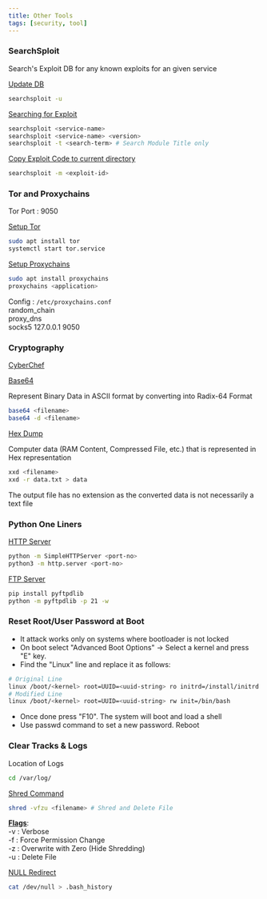```yaml
---
title: Other Tools
tags: [security, tool]
---
```


### SearchSploit

Search's Exploit DB for any known exploits for an given service

<u>Update DB</u>

````bash
searchsploit -u
````

<u>Searching for Exploit</u>

````bash
searchsploit <service-name>
searchsploit <service-name> <version>
searchsploit -t <search-term> # Search Module Title only
````

<u>Copy Exploit Code to current directory</u>

````bash
searchsploit -m <exploit-id>
````

### Tor and Proxychains

Tor Port : 9050

<u>Setup Tor</u>

````bash
sudo apt install tor
systemctl start tor.service
````

<u>Setup Proxychains</u>

````bash
sudo apt install proxychains
proxychains <application>
````

Config :  `/etc/proxychains.conf`  
random_chain  
proxy_dns  
socks5 127.0.0.1 9050

### Cryptography

[CyberChef](https://gchq.github.io/CyberChef/)

<u>Base64</u>

Represent Binary Data in ASCII format by converting into Radix-64 Format

````bash
base64 <filename>
base64 -d <filename>
````

<u>Hex Dump</u>

Computer data (RAM Content, Compressed File, etc.) that is represented in Hex representation

````bash
xxd <filename>
xxd -r data.txt > data
````

The output file has no extension as the converted data is not necessarily a text file

### Python One Liners

<u> HTTP Server</u>

````bash
python -m SimpleHTTPServer <port-no>
python3 -m http.server <port-no>
````

<u>FTP Server</u>

````bash
pip install pyftpdlib
python -m pyftpdlib -p 21 -w
````

### Reset Root/User Password at Boot

- It attack works only on systems where bootloader is not locked
- On boot select "Advanced Boot Options" -> Select a kernel and press "E" key.
- Find the "Linux" line and replace it as follows:

````bash
# Original Line
linux /boot/<kernel> root=UUID=<uuid-string> ro initrd=/install/initrd.qz quiet splash
# Modified Line
linux /boot/<kernel> root=UUID=<uuid-string> rw init=/bin/bash
````

- Once done press "F10". The system will boot and load a shell
- Use passwd command to set a new password. Reboot

### Clear Tracks & Logs

Location of Logs

````bash
cd /var/log/
````

<u>Shred Command</u>

````bash
shred -vfzu <filename> # Shred and Delete File
````

**<u>Flags</u>**:  
-v : Verbose  
-f : Force Permission Change  
-z : Overwrite with Zero (Hide Shredding)  
-u : Delete File

<u>NULL Redirect</u>

````bash
cat /dev/null > .bash_history
````